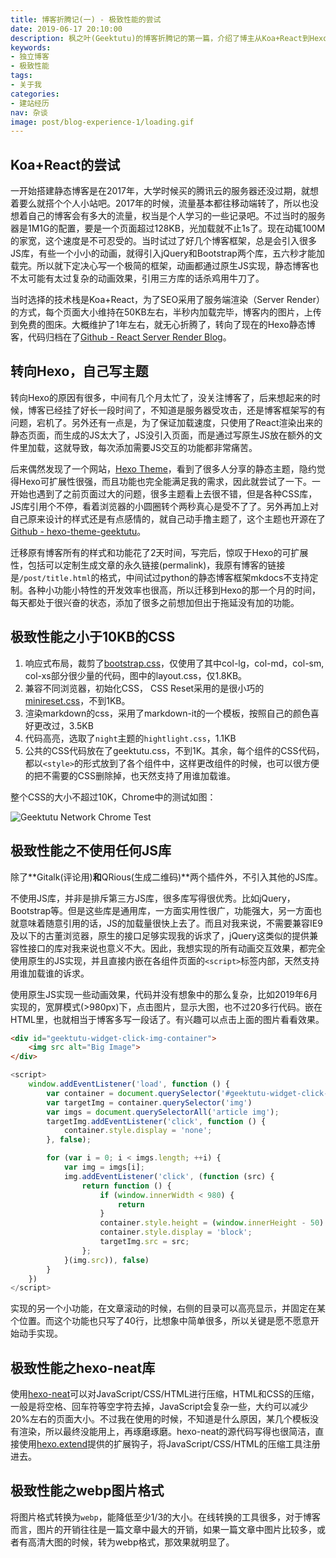 ```yaml
---
title: 博客折腾记(一) - 极致性能的尝试
date: 2019-06-17 20:10:00
description: 枫之叶(Geektutu)的博客折腾记的第一篇，介绍了博主从Koa+React到Hexo的切换，以及为达到极致性能的一些尝试。
keywords:
- 独立博客
- 极致性能
tags:
- 关于我
categories: 
- 建站经历
nav: 杂谈
image: post/blog-experience-1/loading.gif
---
```


## Koa+React的尝试

一开始搭建静态博客是在2017年，大学时候买的腾讯云的服务器还没过期，就想着要么就搭个个人小站吧。2017年的时候，流量基本都往移动端转了，所以也没想着自己的博客会有多大的流量，权当是个人学习的一些记录吧。不过当时的服务器是1M1G的配置，要是一个页面超过128KB，光加载就不止1s了。现在动辄100M的家宽，这个速度是不可忍受的。当时试过了好几个博客框架，总是会引入很多JS库，有些一个小小的动画，就得引入jQuery和Bootstrap两个库，五六秒才能加载完。所以就下定决心写一个极简的框架，动画都通过原生JS实现，静态博客也不太可能有太过复杂的动画效果，引用三方库的话杀鸡用牛刀了。

当时选择的技术栈是Koa+React，为了SEO采用了服务端渲染（Server Render）的方式，每个页面大小维持在50KB左右，半秒内加载完毕，博客内的图片，上传到免费的图床。大概维护了1年左右，就无心折腾了，转向了现在的Hexo静态博客，代码归档在了[Github - React Server Render Blog](https://github.com/geektutu/hexo-theme-geektutu/tree/react-server-render-blog)。

## 转向Hexo，自己写主题

转向Hexo的原因有很多，中间有几个月太忙了，没关注博客了，后来想起来的时候，博客已经挂了好长一段时间了，不知道是服务器受攻击，还是博客框架写的有问题，宕机了。另外还有一点是，为了保证加载速度，只使用了React渲染出来的静态页面，而生成的JS太大了，JS没引入页面，而是通过写原生JS放在额外的文件里加载，这就导致，每次添加需要JS交互的功能都非常痛苦。

后来偶然发现了一个网站，[Hexo Theme](https://hexo.io/themes/index.html)，看到了很多人分享的静态主题，隐约觉得Hexo可扩展性很强，而且功能也完全能满足我的需求，因此就尝试了一下。一开始也遇到了之前页面过大的问题，很多主题看上去很不错，但是各种CSS库，JS库引用个不停，看着浏览器的小圆圈转个两秒真心是受不了了。另外再加上对自己原来设计的样式还是有点感情的，就自己动手撸主题了，这个主题也开源在了[Github - hexo-theme-geektutu](https://github.com/geektutu/hexo-theme-geektutu)。

迁移原有博客所有的样式和功能花了2天时间，写完后，惊叹于Hexo的可扩展性，包括可以定制生成文章的永久链接(permalink)，我原有博客的链接是`/post/title.html`的格式，中间试过python的静态博客框架mkdocs不支持定制。各种小功能小特性的开发效率也很高，所以迁移到Hexo的那一个月的时间，每天都处于很兴奋的状态，添加了很多之前想加但出于拖延没有加的功能。

## 极致性能之小于10KB的CSS

1. 响应式布局，裁剪了[bootstrap.css](http://v3.bootcss.com/components/)，仅使用了其中col-lg，col-md，col-sm, col-xs部分很少量的代码，图中的layout.css，仅1.8KB。
2. 兼容不同浏览器，初始化CSS， CSS Reset采用的是很小巧的[minireset.css](https://github.com/jgthms/minireset.css)，不到1KB。
3. 渲染markdown的css，采用了markdown-it的一个模板，按照自己的颜色喜好更改过，3.5KB
4. 代码高亮，选取了`night`主题的`hightlight.css`，1.1KB
5. 公共的CSS代码放在了geektutu.css，不到1K。其余，每个组件的CSS代码，都以`<style>`的形式放到了各个组件中，这样更改组件的时候，也可以很方便的把不需要的CSS删除掉，也天然支持了用谁加载谁。

整个CSS的大小不超过10K，Chrome中的测试如图：

![Geektutu Network Chrome Test](blog-experience-1/geektutu-css-chrome.webp)

## 极致性能之不使用任何JS库

除了**Gitalk(评论用)**和**QRious(生成二维码)**两个插件外，不引入其他的JS库。

不使用JS库，并非是排斥第三方JS库，很多库写得很优秀。比如jQuery，Bootstrap等。但是这些库是通用库，一方面实用性很广，功能强大，另一方面也就意味着随意引用的话，JS的加载量很快上去了。而且对我来说，不需要兼容IE9及以下的古董浏览器，原生的接口足够实现我的诉求了，jQuery这类似的提供兼容性接口的库对我来说也意义不大。因此，我想实现的所有动画交互效果，都完全使用原生的JS实现，并且直接内嵌在各组件页面的`<script>`标签内部，天然支持用谁加载谁的诉求。

使用原生JS实现一些动画效果，代码并没有想象中的那么复杂，比如2019年6月实现的，宽屏模式(>980px)下，点击图片，显示大图，也不过20多行代码。嵌在HTML里，也就相当于博客多写一段话了。有兴趣可以点击上面的图片看看效果。

```html
<div id="geektutu-widget-click-img-container">
    <img src alt="Big Image">
</div>
```

```javascript
<script>
    window.addEventListener('load', function () {
        var container = document.querySelector('#geektutu-widget-click-img-container')
        var targetImg = container.querySelector('img')
        var imgs = document.querySelectorAll('article img');
        targetImg.addEventListener('click', function () {
            container.style.display = 'none';
        }, false);

        for (var i = 0; i < imgs.length; ++i) {
            var img = imgs[i];
            img.addEventListener('click', (function (src) {
                return function () {
                    if (window.innerWidth < 980) {
                        return
                    }
                    container.style.height = (window.innerHeight - 50) + 'px';
                    container.style.display = 'block';
                    targetImg.src = src;
                };
            }(img.src)), false)
        }
    })
</script>
```

实现的另一个小功能，在文章滚动的时候，右侧的目录可以高亮显示，并固定在某个位置。而这个功能也只写了40行，比想象中简单很多，所以关键是愿不愿意开始动手实现。

## 极致性能之hexo-neat库

使用[hexo-neat](https://github.com/rozbo/hexo-neat)可以对JavaScript/CSS/HTML进行压缩，HTML和CSS的压缩，一般是将空格、回车符等空字符去掉，JavaScript会复杂一些，大约可以减少20%左右的页面大小。不过我在使用的时候，不知道是什么原因，某几个模板没有渲染，所以最终没能用上，再琢磨琢磨。hexo-neat的源代码写得也很简洁，直接使用[hexo.extend](https://hexo.io/api/helper.html)提供的扩展钩子，将JavaScript/CSS/HTML的压缩工具注册进去。

## 极致性能之webp图片格式

将图片格式转换为`webp`，能降低至少1/3的大小。在线转换的工具很多，对于博客而言，图片的开销往往是一篇文章中最大的开销，如果一篇文章中图片比较多，或者有高清大图的时候，转为webp格式，那效果就明显了。
